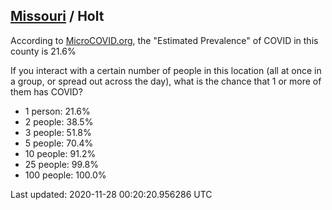 
## [Missouri](/united-states/missouri) / Holt

According to [MicroCOVID.org](http://microcovid.org),
the "Estimated Prevalence" of COVID in this county is 21.6%

If you interact with a certain number of people in this location
(all at once in a group, or spread out across the day), what is the chance that
1 or more of them has COVID?

- 1 person: 21.6%
- 2 people: 38.5%
- 3 people: 51.8%
- 5 people: 70.4%
- 10 people: 91.2%
- 25 people: 99.8%
- 100 people: 100.0%

Last updated: 2020-11-28 00:20:20.956286 UTC
